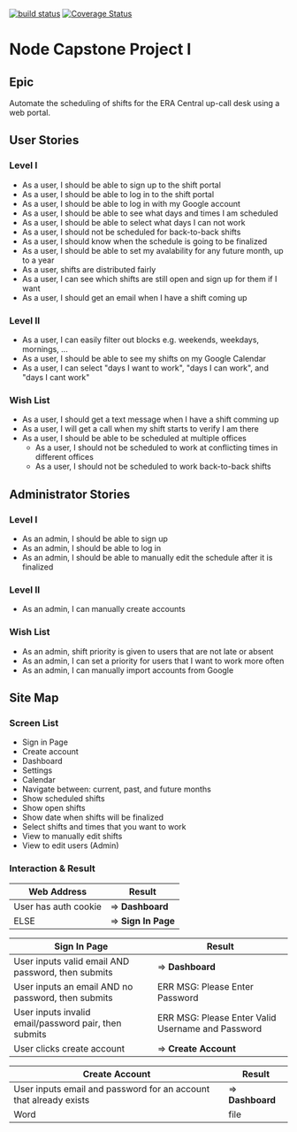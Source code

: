 [![build status](https://api.travis-ci.org/ailijic/capstone-node.svg)](http://travis-ci.org/ailijic/capstone-node)
[![Coverage Status](https://coveralls.io/repos/github/ailijic/capstone-node/badge.svg?branch=master)](https://coveralls.io/github/ailijic/capstone-node?branch=master)

# Node Capstone Project I 
## Epic
Automate the scheduling of shifts for the ERA Central up-call desk using a web portal.
## User Stories
### Level I
- As a user, I should be able to sign up to the shift portal
- As a user, I should be able to log in to the shift portal
- As a user, I should be able to log in with my Google account
- As a user, I should be able to see what days and times I am scheduled
- As a user, I should be able to select what days I can not work
- As a user, I should not be scheduled for back-to-back shifts
- As a user, I should know when the schedule is going to be finalized
- As a user, I should be able to set my avalability for any future month, up to a year
- As a user, shifts are distributed fairly
- As a user, I can see which shifts are still open and sign up for them if I want
- As a user, I should get an email when I have a shift coming up

### Level II
- As a user, I can easily filter out blocks e.g. weekends, weekdays, mornings, ...
- As a user, I should be able to see my shifts on my Google Calendar
- As a user, I can select "days I want to work", "days I can work", and "days I cant work"

### Wish List
- As a user, I should get a text message when I have a shift comming up
- As a user, I will get a call when my shift starts to verify I am there
- As a user, I should be able to be scheduled at multiple offices
  * As a user, I should not be scheduled to work at conflicting times in different offices
  * As a user, I should not be scheduled to work back-to-back shifts

## Administrator Stories
### Level I
- As an admin, I should be able to sign up
- As an admin, I should be able to log in
- As an admin, I should be able to manually edit the schedule after it is finalized

### Level II
- As an admin, I can manually create accounts

### Wish List
- As an admin, shift priority is given to users that are not late or absent
- As an admin, I can set a priority for users that I want to work more often
- As an admin, I can manually import accounts from Google

## Site Map
### Screen List
- Sign in Page
- Create account
- Dashboard
- Settings
- Calendar
- Navigate between: current, past, and future months
- Show scheduled shifts
- Show open shifts
- Show date when shifts will be finalized
- Select shifts and times that you want to work
- View to manually edit shifts
- View to edit users (Admin)

### Interaction & Result
| Web Address | Result |
|-------------|--------|
| User has auth cookie | => **Dashboard** |
| ELSE | => **Sign In Page** |

| Sign In Page | Result |
|--------------|--------|
| User inputs valid email AND password, then submits | => **Dashboard** |
| User inputs an email AND no password, then submits | ERR MSG: Please Enter Password |
| User inputs invalid email/password pair, then submits | ERR MSG: Please Enter Valid Username and Password |
| User clicks create account | => **Create Account** |

| Create Account | Result |
|----------------|--------|
| User inputs email and password for an account that already exists | => **Dashboard** |
| Word | file |

